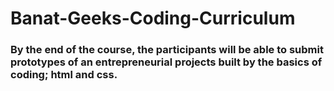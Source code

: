 # Banat-Geeks-Coding-Curriculum

### By the end of the course, the participants will be able to submit prototypes of an entrepreneurial projects built by the basics of coding; html and css.
